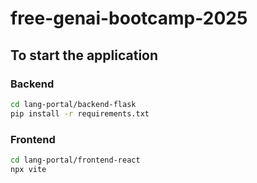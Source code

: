 # free-genai-bootcamp-2025

## To start the application

### Backend
```sh
cd lang-portal/backend-flask
pip install -r requirements.txt
```

### Frontend
```sh
cd lang-portal/frontend-react
npx vite
```
